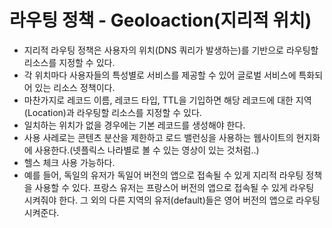 # 라우팅 정책 - Geoloaction(지리적 위치)

- 지리적 라우팅 정책은 사용자의 위치(DNS 쿼리가 발생하는)를 기반으로 라우팅할 리소스를 지정할 수 있다.
- 각 위치마다 사용자들의 특성별로 서비스를 제공할 수 있어 글로벌 서비스에 특화되어 있는 리소스 정책이다.
- 마찬가지로 레코드 이름, 레코드 타입, TTL을 기입하면 해당 레코드에 대한 지역(Location)과 라우팅할 리소스를 지정할 수 있다.
- 일치하는 위치가 없을 경우에는 기본 레코드를 생성해야 한다.
- 사용 사레로는 콘텐츠 분산을 제한하고 로드 밸런싱을 사용하는 웹사이트의 현지화에 사용한다.(넷플릭스 나라별로 볼 수 있는 영상이 있는 것처럼..)
- 헬스 체크 사용 가능하다.
- 예를 들어, 독일의 유저가 독일어 버전의 앱으로 접속될 수 있게 지리적 라우팅 정책을 사용할 수 있다. 프랑스 유저는 프랑스어 버전의 앱으로 접속될 수 있게 라우팅 시켜줘야 한다. 그 외의 다른 지역의 유저(default)들은 영어 버전의 앱으로 라우팅 시켜준다.
